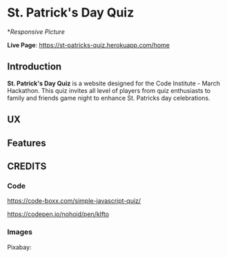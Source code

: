 # St. Patrick's Day Quiz

**Responsive Picture*

**Live Page**: https://st-patricks-quiz.herokuapp.com/home

## Introduction
**St. Patrick's Day Quiz** is a website designed for the Code Institute - March Hackathon. This quiz invites all level of players from quiz enthusiasts to family and friends game night to enhance St. Patricks day celebrations. 

## UX

## Features 

## CREDITS

### Code
https://code-boxx.com/simple-javascript-quiz/

https://codepen.io/nohoid/pen/kIfto

### Images
Pixabay:
